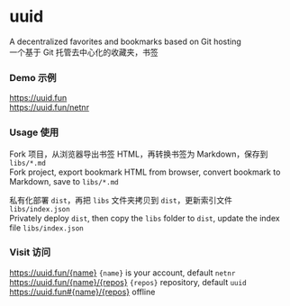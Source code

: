 # uuid
A decentralized favorites and bookmarks based on Git hosting  
一个基于 Git 托管去中心化的收藏夹，书签

### Demo 示例
<https://uuid.fun>  
<https://uuid.fun/netnr>

### Usage 使用
Fork 项目，从浏览器导出书签 HTML，再转换书签为 Markdown，保存到 `libs/*.md`  
Fork project, export bookmark HTML from browser, convert bookmark to Markdown, save to `libs/*.md`

私有化部署 `dist`，再把 `libs` 文件夹拷贝到 `dist`，更新索引文件 `libs/index.json`  
Privately deploy `dist`, then copy the `libs` folder to `dist`, update the index file `libs/index.json`

### Visit 访问
https://uuid.fun/{name} `{name}` is your account, default `netnr`  
https://uuid.fun/{name}/{repos} `{repos}` repository, default `uuid`  
https://uuid.fun#{name}/{repos} offline